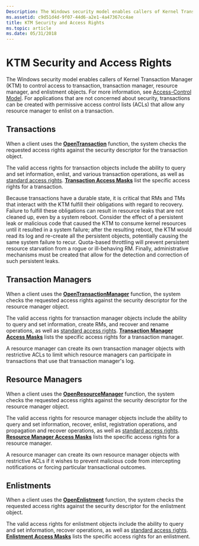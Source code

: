```yaml
---
Description: The Windows security model enables callers of Kernel Transaction Manager (KTM) to control access to transaction, transaction manager, resource manager, and enlistment objects.
ms.assetid: c9d51d4d-9f07-44d6-a2e1-4a47367cc4ae
title: KTM Security and Access Rights
ms.topic: article
ms.date: 05/31/2018
---
```


# KTM Security and Access Rights

The Windows security model enables callers of Kernel Transaction Manager (KTM) to control access to transaction, transaction manager, resource manager, and enlistment objects. For more information, see [Access-Control Model](https://docs.microsoft.com/windows/desktop/SecAuthZ/access-control-model). For applications that are not concerned about security, transactions can be created with permissive access control lists (ACLs) that allow any resource manager to enlist on a transaction.

## Transactions

When a client uses the [**OpenTransaction**](/windows/desktop/api/Ktmw32/nf-ktmw32-opentransaction) function, the system checks the requested access rights against the security descriptor for the transaction object.

The valid access rights for transaction objects include the ability to query and set information, enlist, and various transaction operations, as well as [standard access rights](https://docs.microsoft.com/windows/desktop/SecAuthZ/standard-access-rights). [**Transaction Access Masks**](transaction-access-masks.md) list the specific access rights for a transaction.

Because transactions have a durable state, it is critical that RMs and TMs that interact with the KTM fulfill their obligations with regard to recovery. Failure to fulfill these obligations can result in resource leaks that are not cleaned up, even by a system reboot. Consider the effect of a persistent leak or malicious code that caused the KTM to consume kernel resources until it resulted in a system failure; after the resulting reboot, the KTM would read its log and re-create all the persistent objects, potentially causing the same system failure to recur. Quota-based throttling will prevent persistent resource starvation from a rogue or ill-behaving RM. Finally, administrative mechanisms must be created that allow for the detection and correction of such persistent leaks.

## Transaction Managers

When a client uses the [**OpenTransactionManager**](/windows/desktop/api/Ktmw32/nf-ktmw32-opentransactionmanager) function, the system checks the requested access rights against the security descriptor for the resource manager object.

The valid access rights for transaction manager objects include the ability to query and set information, create RMs, and recover and rename operations, as well as [standard access rights](https://docs.microsoft.com/windows/desktop/SecAuthZ/standard-access-rights). [**Transaction Manager Access Masks**](transaction-manager-access-masks.md) lists the specific access rights for a transaction manager.

A resource manager can create its own transaction manager objects with restrictive ACLs to limit which resource managers can participate in transactions that use that transaction manager's log.

## Resource Managers

When a client uses the [**OpenResourceManager**](/windows/desktop/api/Ktmw32/nf-ktmw32-openresourcemanager) function, the system checks the requested access rights against the security descriptor for the resource manager object.

The valid access rights for resource manager objects include the ability to query and set information, recover, enlist, registration operations, and propagation and recover operations, as well as [standard access rights](https://docs.microsoft.com/windows/desktop/SecAuthZ/standard-access-rights). [**Resource Manager Access Masks**](resource-manager-access-masks.md) lists the specific access rights for a resource manager.

A resource manager can create its own resource manager objects with restrictive ACLs if it wishes to prevent malicious code from intercepting notifications or forcing particular transactional outcomes.

## Enlistments

When a client uses the [**OpenEnlistment**](/windows/desktop/api/Ktmw32/nf-ktmw32-openenlistment) function, the system checks the requested access rights against the security descriptor for the enlistment object.

The valid access rights for enlistment objects include the ability to query and set information, recover operations, as well as [standard access rights](https://docs.microsoft.com/windows/desktop/SecAuthZ/standard-access-rights). [**Enlistment Access Masks**](enlistment-access-masks.md) lists the specific access rights for an enlistment.

 

 



